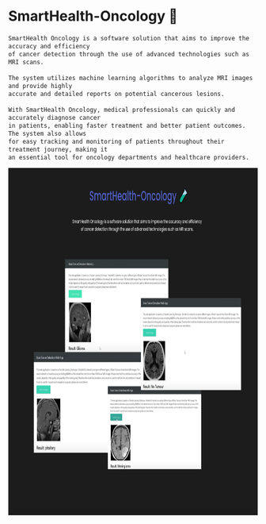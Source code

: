 # SmartHealth-Oncology 🧪
```
SmartHealth Oncology is a software solution that aims to improve the accuracy and efficiency 
of cancer detection through the use of advanced technologies such as MRI scans. 

The system utilizes machine learning algorithms to analyze MRI images and provide highly 
accurate and detailed reports on potential cancerous lesions.

With SmartHealth Oncology, medical professionals can quickly and accurately diagnose cancer 
in patients, enabling faster treatment and better patient outcomes. The system also allows 
for easy tracking and monitoring of patients throughout their treatment journey, making it 
an essential tool for oncology departments and healthcare providers.
```

<div float="right" width="800" height="700">
  <img align="left" height="700" width="1000" src="Thumbnail.png">
</div>
